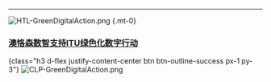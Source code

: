 
---

<div class="d-flex justify-content-center flex-row"><div class="m-3">

![HTL-GreenDigitalAction.png](HTL-GreenDigitalAction.png)
{.mt-0}
</div><div class="m-0">

###  [澳恪森数智支持ITU绿色化数字行动](https://oxon8.netlify.app/post/2023-12-09-itu-cop28-outcomes)
{class="h3 d-flex justify-content-center btn btn-outline-success px-1 py-3"}
![CLP-GreenDigitalAction.png](CLP-GreenDigitalAction.png)</div></div>
